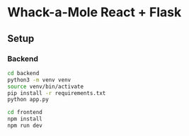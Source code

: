 # Whack-a-Mole React + Flask

## Setup

### Backend
```bash
cd backend
python3 -m venv venv
source venv/bin/activate
pip install -r requirements.txt
python app.py

cd frontend
npm install
npm run dev

